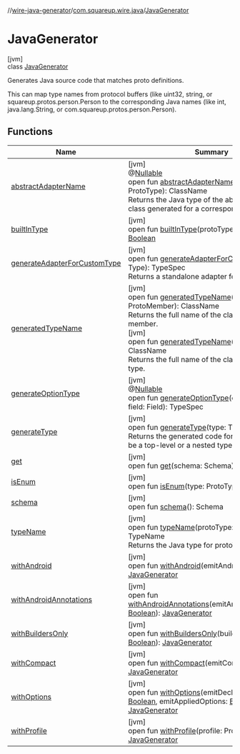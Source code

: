//[wire-java-generator](../../../index.md)/[com.squareup.wire.java](../index.md)/[JavaGenerator](index.md)

# JavaGenerator

[jvm]\
class [JavaGenerator](index.md)

Generates Java source code that matches proto definitions. 

This can map type names from protocol buffers (like uint32, string, or squareup.protos.person.Person to the corresponding Java names (like int, java.lang.String, or com.squareup.protos.person.Person).

## Functions

| Name | Summary |
|---|---|
| [abstractAdapterName](abstract-adapter-name.md) | [jvm]<br>@[Nullable](https://docs.oracle.com/javase/8/docs/api/javax/annotation/Nullable.html)<br>open fun [abstractAdapterName](abstract-adapter-name.md)(protoType: ProtoType): ClassName<br>Returns the Java type of the abstract adapter class generated for a corresponding protoType. |
| [builtInType](built-in-type.md) | [jvm]<br>open fun [builtInType](built-in-type.md)(protoType: ProtoType): [Boolean](https://kotlinlang.org/api/latest/jvm/stdlib/kotlin/-boolean/index.html) |
| [generateAdapterForCustomType](generate-adapter-for-custom-type.md) | [jvm]<br>open fun [generateAdapterForCustomType](generate-adapter-for-custom-type.md)(type: Type): TypeSpec<br>Returns a standalone adapter for type. |
| [generatedTypeName](generated-type-name.md) | [jvm]<br>open fun [generatedTypeName](generated-type-name.md)(member: ProtoMember): ClassName<br>Returns the full name of the class generated for member.<br>[jvm]<br>open fun [generatedTypeName](generated-type-name.md)(type: Type): ClassName<br>Returns the full name of the class generated for type. |
| [generateOptionType](generate-option-type.md) | [jvm]<br>@[Nullable](https://docs.oracle.com/javase/8/docs/api/javax/annotation/Nullable.html)<br>open fun [generateOptionType](generate-option-type.md)(extend: Extend, field: Field): TypeSpec |
| [generateType](generate-type.md) | [jvm]<br>open fun [generateType](generate-type.md)(type: Type): TypeSpec<br>Returns the generated code for type, which may be a top-level or a nested type. |
| [get](get.md) | [jvm]<br>open fun [get](get.md)(schema: Schema): [JavaGenerator](index.md) |
| [isEnum](is-enum.md) | [jvm]<br>open fun [isEnum](is-enum.md)(type: ProtoType): [Boolean](https://kotlinlang.org/api/latest/jvm/stdlib/kotlin/-boolean/index.html) |
| [schema](schema.md) | [jvm]<br>open fun [schema](schema.md)(): Schema |
| [typeName](type-name.md) | [jvm]<br>open fun [typeName](type-name.md)(protoType: ProtoType): TypeName<br>Returns the Java type for protoType. |
| [withAndroid](with-android.md) | [jvm]<br>open fun [withAndroid](with-android.md)(emitAndroid: [Boolean](https://kotlinlang.org/api/latest/jvm/stdlib/kotlin/-boolean/index.html)): [JavaGenerator](index.md) |
| [withAndroidAnnotations](with-android-annotations.md) | [jvm]<br>open fun [withAndroidAnnotations](with-android-annotations.md)(emitAndroidAnnotations: [Boolean](https://kotlinlang.org/api/latest/jvm/stdlib/kotlin/-boolean/index.html)): [JavaGenerator](index.md) |
| [withBuildersOnly](with-builders-only.md) | [jvm]<br>open fun [withBuildersOnly](with-builders-only.md)(buildersOnly: [Boolean](https://kotlinlang.org/api/latest/jvm/stdlib/kotlin/-boolean/index.html)): [JavaGenerator](index.md) |
| [withCompact](with-compact.md) | [jvm]<br>open fun [withCompact](with-compact.md)(emitCompact: [Boolean](https://kotlinlang.org/api/latest/jvm/stdlib/kotlin/-boolean/index.html)): [JavaGenerator](index.md) |
| [withOptions](with-options.md) | [jvm]<br>open fun [withOptions](with-options.md)(emitDeclaredOptions: [Boolean](https://kotlinlang.org/api/latest/jvm/stdlib/kotlin/-boolean/index.html), emitAppliedOptions: [Boolean](https://kotlinlang.org/api/latest/jvm/stdlib/kotlin/-boolean/index.html)): [JavaGenerator](index.md) |
| [withProfile](with-profile.md) | [jvm]<br>open fun [withProfile](with-profile.md)(profile: Profile): [JavaGenerator](index.md) |
